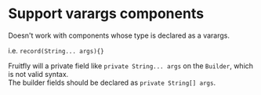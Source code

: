 
# Support varargs components

Doesn't work with components whose type is declared as a varargs.

i.e. `record(String... args){}`

Fruitfly will a private field like `private String... args` on the `Builder`, 
which is not valid syntax.  
The builder fields should be declared as `private String[] args`.
